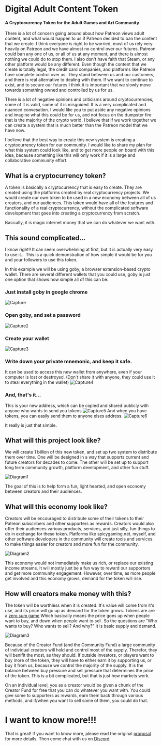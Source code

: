 # Digital Adult Content Token
#### A Cryptocurrency Token for the Adult Games and Art Community

There is a lot of concern going around about how Patreon views adult content, and what would happen to us if Patreon decided to ban the content that we create. I think everyone is right to be worried, most of us rely very heavily on Patreon and we have almost no control over our futures. Patreon could ban any one of us, or all of us at any moment, and there is almost nothing we could do to stop them. I also don't have faith that Steam, or any other platform would be any different. Even though the content that we create is totally legal, the credit card companies, and platforms like Patreon have complete control over us. They stand between us and our customers, and there is real alternative to dealing with them. If we want to continue to exist, and to secure our futures I think it is important that we slowly move towards something owned and controlled by us for us. 

There is a lot of negative opinions and criticisms around cryptocurrencies, some of it is valid, some of it is misguided. It is a very complicated and nuanced convesation. I would like you to put aside any negative opinions and imagine what this could be for us, and not focus on the dumpster fire that is the majority of the crypto world. I believe that if we work together we can create a system that is much better than the Patreon model that we have now.

I believe that the best way to create this new system is creating a cryptocurrency token for our community. I would like to share my plan for what this system could look like, and to get more people on board with this idea, because something like this will only work if it is a large and collaborative community effort.

## What is a cryptocurrency token?
A token is basically a cryptocurrency that is easy to create. They are created using the platforms created by real cryptocurrency projects. We would create our own token to be used in a new economy between all of us creators, and our audiences. This token would have all of the features and functionality of a real cryptocurrency, without the complicated software development that goes into creating a cryptocurrency from scratch.

Basically, it is magic internet money that we can do whatever we want with.

## This sound complicated...

I know right!! It can seem overwhelming at first, but it is actually very easy to use it... This is a quick demonstration of how simple it would be for you and your followers to use this token.

In this example we will be using goby, a browser extension-based crypto wallet. There are several different wallets that you could use, goby is just one option that shows how simple all of this can be.

### Just install goby in google chrome
![Capture](https://user-images.githubusercontent.com/98060724/150266661-19ea2b2e-f44c-411a-be89-d28d9277d2c2.JPG)
### Open goby, and set a password
![Capture2](https://user-images.githubusercontent.com/98060724/150266665-37658657-c246-4955-8076-e0516008a9bd.JPG)
### Create your wallet
![Capture3](https://user-images.githubusercontent.com/98060724/150266667-ce953482-cc88-4e4c-938e-235ee37261ce.JPG)
### Write down your private mnemonic, and keep it safe.
It can be used to access this new wallet from anywhere, even if your computer is lost or destroyed. (Don't share it with anyone, they could use it to steal everything in the wallet)
![Capture4](https://user-images.githubusercontent.com/98060724/150266668-dc180dcb-ba16-445c-b915-af50f03e95c5.JPG)
### And, that's it...
This is your new address, which can be copied and shared publicly with anyone who wants to send you tokens
![Capture5](https://user-images.githubusercontent.com/98060724/150266669-317c8be4-4914-400d-8ab5-83962ca50dba.JPG)
And when you have tokens, you can easily send them to anyone elses address.
![Capture6](https://user-images.githubusercontent.com/98060724/150266670-e795778f-1724-4bd3-94f6-bc40ce294a80.JPG)

It really is just that simple.

## What will this project look like?

We will create 1 billion of this new token, and set up two system to distribute them over time. One will be designed in a way that supports current and future creators for decades to come. The other will be set up to support long term community growth, platform development, and other fun stuff.

![Diagram1](https://user-images.githubusercontent.com/98060724/150404248-29264cba-cae9-4e5d-b2f5-938993d02fbb.JPG)

The goal of this is to help form a fun, light hearted, and open economy between creators and their audiences.

## What will this economy look like?
Creators will be encouraged to distribute some of their tokens to their Patreon subscribers and other supporters as rewards. Creators would also offer their audiences various products, services, and just silly, fun things to do in exchange for these token. Platforms like spicygaming.net, myself, and other software developers in the community will create tools and services to make things easier for creators and more fun for the community.

![Diagram2](https://user-images.githubusercontent.com/98060724/150404254-7e85ae22-8106-4c35-8fe8-22d69a45c2b2.JPG)

This economy would not immediately make us rich, or replace our existing income streams. It will mostly just be a fun way to reward our supportors and get more community engagement. However, over time, as more people get involved and this economy grows, demand for the token will rise.

## How will creators make money with this?
The token will be worthless when it is created. It's value will come from it's use, and its price will go up as demand for the token grows. Tokens are are a [zero sum game](https://en.wikipedia.org/wiki/Zero-sum_game) Which basically means the price goes up when people want to buy, and down when people want to sell. So the questions are "Who wants to buy? Who wants to sell? And why?" It is basic supply and demand.

![Diagram3](https://user-images.githubusercontent.com/98060724/150404256-a62a2c75-938b-447d-aab2-6a2e5ac60993.JPG)

Because of the Creator Fund (and the Community Fund) a large community of individual creators will hold and control most of the supply. Therefor, they will benifit the most, as they should. If outside investors, or players want to buy more of the token, they will have to either earn it by supporting us, or buy it from us, because we control the majority of the supply. It is the balance between buy pressure and sell pressure that determines the price of the token. This is a bit complicated, but that is just how markets work.

On an individual level, you as a creator would be given a chunk of the Creator Fund for free that you can do whatever you want with. You could give some to supporters as rewards, earn them back through various methods, and if/when you want to sell some of them, you could do that.

# I want to know more!!!
That is great! If you want to know more, please read the original [proposal](https://docs.google.com/document/d/1on8iOAqDanLlNEEjEtr6BYM1hGkWSIcF3J8BzRvUUB0) for more details. Then come chat with us on [Discord](https://discord.gg/m3E6GNUtfB)
